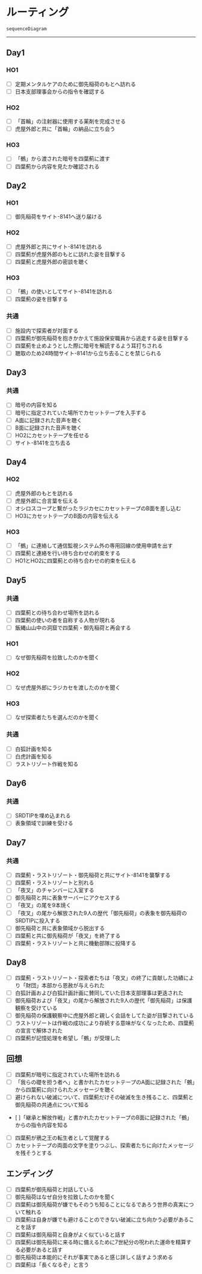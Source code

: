 # ルーティング

```mermaid
sequenceDiagram

```

----

## Day1

### HO1
- [ ] 定期メンタルケアのために御先稲荷のもとへ訪れる
- [ ] 日本支部理事会からの指令を確認する

### HO2
- [ ] 「首輪」の注射器に使用する薬剤を完成させる
- [ ] 虎屋外郎と共に「首輪」の納品に立ち会う

### HO3
- [ ] 「鵺」から渡された暗号を四葉薊に渡す
- [ ] 四葉薊から内容を見たか確認される

## Day2

### HO1
- [ ] 御先稲荷をサイト-8141へ送り届ける

### HO2
- [ ] 虎屋外郎と共にサイト-8141を訪れる
- [ ] 四葉薊が虎屋外郎のもとに訪れた姿を目撃する
- [ ] 四葉薊と虎屋外郎の密談を聴く

### HO3
- [ ] 「鵺」の使いとしてサイト-8141を訪れる
- [ ] 四葉薊の姿を目撃する

### 共通
- [ ] 施設内で探索者が対面する
- [ ] 四葉薊が御先稲荷を抱きかかえて施設保安職員から逃走する姿を目撃する
- [ ] 四葉薊を止めようとした際に暗号を解読するよう耳打ちされる
- [ ] 聴取のため24時間サイト-8141から立ち去ることを禁じられる

## Day3

### 共通
- [ ] 暗号の内容を知る
- [ ] 暗号に指定されていた場所でカセットテープを入手する
- [ ] A面に記録された音声を聴く
- [ ] B面に記録された音声を聴く
- [ ] HO2にカセットテープを任せる
- [ ] サイト-8141を立ち去る

## Day4

### HO2
- [ ] 虎屋外郎のもとを訪れる
- [ ] 虎屋外郎に合言葉を伝える
- [ ] オシロスコープと繋がったラジカセにカセットテープのB面を差し込む
- [ ] HO3にカセットテープのB面の内容を伝える

### HO3
- [ ] 「鵺」に連絡して通信監視システム外の専用回線の使用申請を出す
- [ ] 四葉薊と連絡を行い待ち合わせの約束をする
- [ ] HO1とHO2に四葉薊との待ち合わせの約束を伝える

## Day5

### 共通
- [ ] 四葉薊との待ち合わせ場所を訪れる
- [ ] 四葉薊の使いの者を自称する人物が現れる
- [ ] 飯縄山山中の洞窟で四葉薊・御先稲荷と再会する

### HO1
- [ ] なぜ御先稲荷を拉致したのかを聞く

### HO2
- [ ] なぜ虎屋外郎にラジカセを渡したのかを聞く

### HO3
- [ ] なぜ探索者たちを選んだのかを聞く

### 共通
- [ ] 白狐計画を知る
- [ ] 白虎計画を知る
- [ ] ラストリゾート作戦を知る

## Day6

### 共通
- [ ] SRDTIPを埋め込まれる
- [ ] 表象領域で訓練を受ける

## Day7

### 共通
- [ ] 四葉薊・ラストリゾート・御先稲荷と共にサイト-8141を襲撃する
- [ ] 四葉薊・ラストリゾートと別れる
- [ ] 「夜叉」のチャンバーに入室する
- [ ] 御先稲荷と共に表象サーバーにアクセスする
- [ ] 「夜叉」の尾を9本焼く
- [ ] 「夜叉」の尾から解放された9人の歴代「御先稲荷」の表象を御先稲荷のSRDTIPに投入する
- [ ] 御先稲荷と共に表象領域から脱出する
- [ ] 四葉薊と共に御先稲荷が「夜叉」を終了する
- [ ] 四葉薊・ラストリゾートと共に機動部隊に投降する

## Day8
- [ ] 四葉薊・ラストリゾート・探索者たちは「夜叉」の終了に貢献した功績により「財団」本部から恩赦が与えられた
- [ ] 白狐計画および白狐計画計画に賛同していた日本支部理事は更迭された
- [ ] 御先稲荷および「夜叉」の尾から解放された9人の歴代「御先稲荷」は保護観察を受けている
- [ ] 御先稲荷の保護観察中に虎屋外郎と親しく会話をしてた姿が目撃されている
- [ ] ラストリゾートは作戦の成功により存続する意味がなくなったため、四葉薊の宣言で解体された
- [ ] 四葉薊が記憶処理を希望し「鵺」が受理した

## 回想
- [ ] 四葉薊が暗号に指定されていた場所を訪れる
- [ ] 「我らの礎を担う者へ」と書かれたカセットテープのA面に記録された「鵺」から四葉薊に向けられたメッセージを聴く
- [ ] 避けられない破滅について、四葉薊だけその破滅を生き残ること、四葉薊と御先稲荷の共通点について知る
- [ ]「継承と解放作戦」と書かれたカセットテープのB面に記録された「鵺」からの指令内容を知る
- [ ] 四葉薊が鴉之王の転生者として覚醒する
- [ ] カセットテープの両面の文字を塗りつぶし、探索者たちに向けたメッセージを残そうとする

## エンディング
- [ ] 四葉薊が御先稲荷と対話している
- [ ] 御先稲荷はなぜ自分を拉致したのかを聞く
- [ ] 四葉薊は御先稲荷が嫌でもそのうち知ることになるであろう世界の真実について触れる
- [ ] 四葉薊は自身が嫌でも避けることのできない破滅に立ち向かう必要があることを話す
- [ ] 四葉薊は御先稲荷と自身がよく似ていると話す
- [ ] 四葉薊は御先稲荷に来る時に備えるために7世紀分の呪われた運命を精算する必要があると話す
- [ ] 御先稲荷は本能的にそれが事実であると感じ詳しく話すよう求める
- [ ] 四葉薊は「長くなるぞ」と言う
<!--stackedit_data:
eyJoaXN0b3J5IjpbLTg4NTkyNzUyMl19
-->